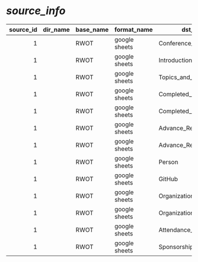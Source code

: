 # _source_info_
|source_id|dir_name|base_name| format_name |      dst_table       |size|mtime|
|--------:|--------|---------|-------------|----------------------|----|-----|
|        1|        |RWOT     |google sheets|Conference_Event      |    |     |
|        1|        |RWOT     |google sheets|Introduction          |    |     |
|        1|        |RWOT     |google sheets|Topics_and_Keywords   |    |     |
|        1|        |RWOT     |google sheets|Completed_Paper       |    |     |
|        1|        |RWOT     |google sheets|Completed_Paper_Person|    |     |
|        1|        |RWOT     |google sheets|Advance_Reading       |    |     |
|        1|        |RWOT     |google sheets|Advance_Reading_Person|    |     |
|        1|        |RWOT     |google sheets|Person                |    |     |
|        1|        |RWOT     |google sheets|GitHub                |    |     |
|        1|        |RWOT     |google sheets|Organization          |    |     |
|        1|        |RWOT     |google sheets|Organization_Person   |    |     |
|        1|        |RWOT     |google sheets|Attendance_ignore     |    |     |
|        1|        |RWOT     |google sheets|Sponsorship           |    |     |
